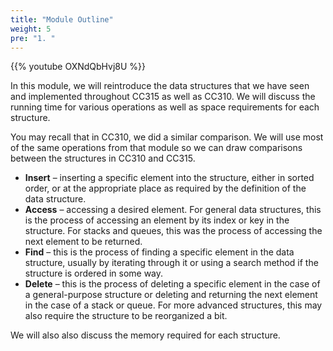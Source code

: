 ```yaml
---
title: "Module Outline"
weight: 5
pre: "1. "
---
```

{{% youtube OXNdQbHvj8U %}}

In this module, we will reintroduce the data structures that we have seen and implemented throughout CC315 as well as CC310. We will discuss the running time for various operations as well as space requirements for each structure. 

You may recall that in CC310, we did a similar comparison. We will use most of the same operations from that module so we can draw comparisons between the structures in CC310 and CC315. 

* **Insert** – inserting a specific element into the structure, either in sorted order, or at the appropriate place as required by the definition of the data structure. 
* **Access** – accessing a desired element. For general data structures, this is the process of accessing an element by its index or key in the structure. For stacks and queues, this was the process of accessing the next element to be returned.
* **Find** – this is the process of finding a specific element in the data structure, usually by iterating through it or using a search method if the structure is ordered in some way.
* **Delete** – this is the process of deleting a specific element in the case of a general-purpose structure or deleting and returning the next element in the case of a stack or queue. For more advanced structures, this may also require the structure to be reorganized a bit.

We will also also discuss the memory required for each structure. 
